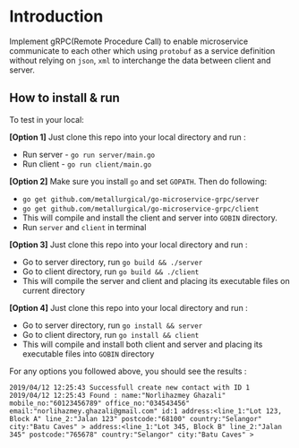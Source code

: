 # Introduction
Implement gRPC(Remote Procedure Call) to enable microservice communicate to each other which using `protobuf` as a service definition without relying on `json`, `xml` to interchange the data between client and server.

## How to install & run
To test in your local:

**[Option 1]** Just clone this repo into your local directory and run :
- Run server - `go run server/main.go`
- Run client - `go run client/main.go`

**[Option 2]** Make sure you install `go` and set  `GOPATH`. Then do following:
 - `go get github.com/metallurgical/go-microservice-grpc/server`
 - `go get github.com/metallurgical/go-microservice-grpc/client`
 - This will compile and install the client and server into `GOBIN` directory.
 - Run `server` and `client` in terminal
 
 **[Option 3]** Just clone this repo into your local directory and run :
 - Go to server directory, run `go build && ./server`
 - Go to client directory, run `go build && ./client`
 - This will compile the server and client and placing its executable files on current directory
 
 **[Option 4]** Just clone this repo into your local directory and run :
  - Go to server directory, run `go install && server`
  - Go to client directory, run `go install && client`
  - This will compile and install both client and server and placing its executable files into `GOBIN` directory
  
  
  For any options you followed above, you should see the results :
  
  ```
2019/04/12 12:25:43 Successfull create new contact with ID 1
2019/04/12 12:25:43 Found : name:"Norlihazmey Ghazali" mobile_no:"60123456789" office_no:"034543456" email:"norlihazmey.ghazali@gmail.com" id:1 address:<line_1:"Lot 123, Block A" line_2:"Jalan 123" postcode:"68100" country:"Selangor" city:"Batu Caves" > address:<line_1:"Lot 345, Block B" line_2:"Jalan 345" postcode:"765678" country:"Selangor" city:"Batu Caves" >
```

